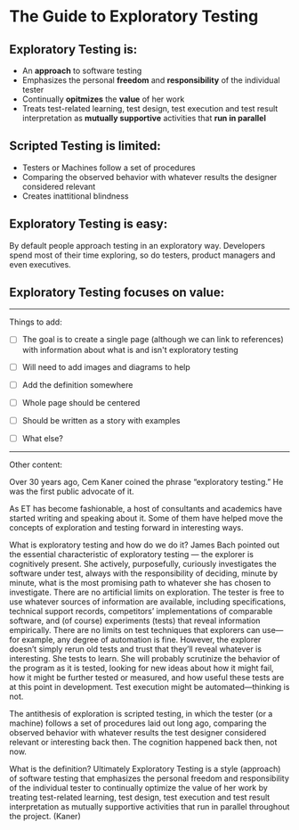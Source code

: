 # The Guide to Exploratory Testing

## Exploratory Testing is:

- An **approach** to software testing
- Emphasizes the personal **freedom** and **responsibility** of the individual tester
- Continually **opitmizes** the **value** of her work
- Treats test-related learning, test design, test execution and test result interpretation as **mutually supportive** activities that **run in parallel**

## Scripted Testing is limited:

- Testers or Machines follow a set of procedures
- Comparing the observed behavior with whatever results the designer considered relevant
- Creates inattitional blindness

## Exploratory Testing is easy:

By default people approach testing in an exploratory way. Developers spend most of their time exploring, so do testers, product managers and even executives. 

## Exploratory Testing focuses on value:



--- 

Things to add:

- [ ] The goal is to create a single page (although we can link to references) with information about what is and isn't exploratory testing
- [ ] Will need to add images and diagrams to help
- [ ] Add the definition somewhere
- [ ] Whole page should be centered
- [ ] Should be written as a story with examples
- [ ] What else?


---

Other content:

Over 30 years ago, Cem Kaner coined the phrase “exploratory testing.” He was the first public advocate of it.

As ET has become fashionable, a host of consultants and academics have started writing and speaking about it. Some of them have helped move the concepts of exploration and testing forward in interesting ways.

What is exploratory testing and how do we do it?
James Bach pointed out the essential characteristic of exploratory testing — the explorer is cognitively present. She actively, purposefully, curiously investigates the software under test, always with the responsibility of deciding, minute by minute, what is the most promising path to whatever she has chosen to investigate. There are no artificial limits on exploration. The tester is free to use whatever sources of information are available, including specifications, technical support records, competitors’ implementations of comparable software, and (of course) experiments (tests) that reveal information empirically. There are no limits on test techniques that explorers can use—for example, any degree of automation is fine. However, the explorer doesn’t simply rerun old tests and trust that they’ll reveal whatever is interesting. She tests to learn. She will probably scrutinize the behavior of the program as it is tested, looking for new ideas about how it might fail, how it might be further tested or measured, and how useful these tests are at this point in development. Test execution might be automated—thinking is not.

The antithesis of exploration is scripted testing, in which the tester (or a machine) follows a set of procedures laid out long ago, comparing the observed behavior with whatever results the test designer considered relevant or interesting back then. The cognition happened back then, not now.

What is the definition?
Ultimately Exploratory Testing is a style (approach) of software testing that emphasizes the personal freedom and responsibility of the individual tester to continually optimize the value of her work by treating test-related learning, test design, test execution and test result interpretation as mutually supportive activities that run in parallel throughout the project. (Kaner)

